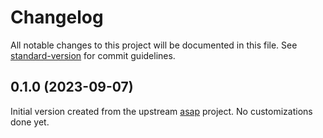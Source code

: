 # Changelog

All notable changes to this project will be documented in this file. See [standard-version](https://github.com/conventional-changelog/standard-version) for commit guidelines.

## 0.1.0 (2023-09-07)
Initial version created from the upstream [asap](https://github.com/abdes/asap) project.
No customizations done yet.
